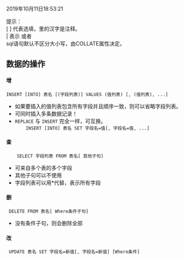 2019年10月11日18:53:21


提示：  
[ ] 代表选填，里的汉字是注释。   
| 表示 或者   
sql语句默认不区分大小写，由COLLATE属性决定。

## 数据的操作
#### 增
`INSERT [INTO] 表名 [(字段列表)] VALUES (值列表) [, (值列表), ...]`  
- 如果要插入的值列表包含所有字段并且顺序一致，则可以省略字段列表。  
- 可同时插入多条数据记录！  
- `REPLACE` 与 `INSERT` 完全一样，可互换。     
`    INSERT [INTO] 表名 SET 字段名=值[, 字段名=值, ...]` 
#### 查
`    SELECT 字段列表 FROM 表名[ 其他子句]`
- 可来自多个表的多个字段
- 其他子句可以不使用
- 字段列表可以用*代替，表示所有字段
#### 删
` DELETE FROM 表名[ Where条件子句]`
- 没有条件子句，则会删除全部
#### 改
` UPDATE 表名 SET 字段名=新值[, 字段名=新值] [Where条件]`